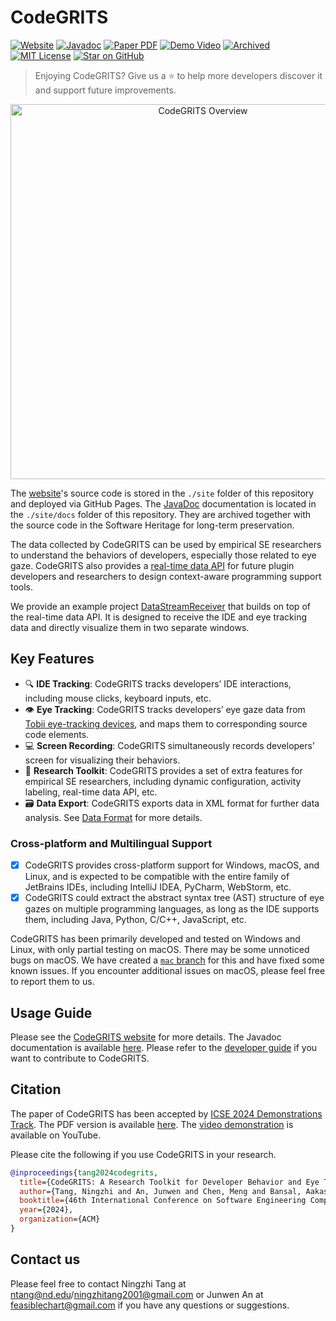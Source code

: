 # CodeGRITS

[![Website](https://img.shields.io/badge/Website-Visit-brightgreen)](https://codegrits.github.io/CodeGRITS/) [![Javadoc](https://img.shields.io/badge/Javadoc-Docs-blue)](https://codegrits.github.io/CodeGRITS/docs/index.html) [![Paper PDF](https://img.shields.io/badge/Paper-PDF-olive)](https://codegrits.github.io/CodeGRITS/static/paper.pdf) [![Demo Video](https://img.shields.io/badge/Demo-Video-orange)](https://www.youtube.com/watch?v=d-YsJfW2NMI) [![Archived](https://img.shields.io/badge/Archived-SWH-blueviolet)](https://archive.softwareheritage.org/swh:1:dir:32d91426f07dd0f4b36ba05bc708b5a25ad06dd3) [![MIT License](https://img.shields.io/badge/License-MIT-green)](https://github.com/codegrits/CodeGRITS/blob/main/LICENSE) [![Star on GitHub](https://img.shields.io/github/stars/codegrits/CodeGRITS?style=social)](https://github.com/codegrits/CodeGRITS)

> Enjoying CodeGRITS? Give us a ⭐ to help more developers discover it and support future improvements.

<p align="center">
    <img src="site/static/overview.png" width="600px" max-width="100%" alt="CodeGRITS Overview">
</p>

The [website](https://codegrits.github.io/CodeGRITS/)'s source code is stored in the `./site` folder of this repository and deployed via GitHub Pages. The [JavaDoc](https://codegrits.github.io/CodeGRITS/docs/index.html) documentation is located in the `./site/docs` folder of this repository. They are archived together with the source code in the Software Heritage for long-term preservation.

The data collected by CodeGRITS can be used by empirical SE researchers to understand the behaviors of developers, especially those related to eye gaze. CodeGRITS also provides a [real-time data API](developer.md) for future plugin developers and researchers to design context-aware programming support tools.

We provide an example project [DataStreamReceiver](https://github.com/codegrits/DataStreamReceiver) that builds on top of the real-time data API. It is designed to receive the IDE and eye tracking data and directly visualize them in two separate windows.

## Key Features

- :mag: **IDE Tracking**: CodeGRITS tracks developers’ IDE interactions, including mouse clicks, keyboard inputs, etc.
- :eye: **Eye Tracking**: CodeGRITS tracks developers’ eye gaze data from [Tobii eye-tracking devices](https://www.tobii.com/), and maps them to corresponding source code elements.
- :computer: **Screen Recording**: CodeGRITS simultaneously records developers’ screen for visualizing their behaviors.
- 🔨 **Research Toolkit**: CodeGRITS provides a set of extra features for empirical SE researchers, including dynamic configuration, activity labeling, real-time data API, etc.
- 🗃️ **Data Export**: CodeGRITS exports data in XML format for further data analysis. See [Data Format](data.md) for more details.

### Cross-platform and Multilingual Support

- [x] CodeGRITS provides cross-platform support for Windows, macOS, and Linux, and is expected to be compatible with the entire family of JetBrains IDEs, including IntelliJ IDEA, PyCharm, WebStorm, etc.
- [x] CodeGRITS could extract the abstract syntax tree (AST) structure of eye gazes on multiple programming languages, as long as the IDE supports them, including Java, Python, C/C++, JavaScript, etc.

CodeGRITS has been primarily developed and tested on Windows and Linux, with only partial testing on macOS. There may be some unnoticed bugs on macOS. We have created a [`mac` branch](https://github.com/codegrits/CodeGRITS/tree/mac) for this and have fixed some known issues. If you encounter additional issues on macOS, please feel free to report them to us.

## Usage Guide

Please see the [CodeGRITS website](https://codegrits.github.io/CodeGRITS/) for more details. The Javadoc documentation is available [here](https://codegrits.github.io/CodeGRITS/docs/index.html). Please refer to the [developer guide](https://codegrits.github.io/CodeGRITS/developer/) if you want to contribute to CodeGRITS.

## Citation

The paper of CodeGRITS has been accepted by [ICSE 2024 Demonstrations Track](https://conf.researchr.org/track/icse-2024/icse-2024-demonstrations). The PDF version is available [here](https://codegrits.github.io/CodeGRITS/static/paper.pdf). The [video demonstration](https://www.youtube.com/watch?v=d-YsJfW2NMI) is available on YouTube.

Please cite the following if you use CodeGRITS in your research.

```bibtex
@inproceedings{tang2024codegrits,
  title={CodeGRITS: A Research Toolkit for Developer Behavior and Eye Tracking in IDE},
  author={Tang, Ningzhi and An, Junwen and Chen, Meng and Bansal, Aakash and Huang, Yu and McMillan, Collin and Li, Toby Jia-Jun},
  booktitle={46th International Conference on Software Engineering Companion (ICSE-Companion '24)},
  year={2024},
  organization={ACM}
}
```

## Contact us

Please feel free to contact Ningzhi Tang at ntang@nd.edu/ningzhitang2001@gmail.com or Junwen An at feasiblechart@gmail.com if you have any questions or suggestions.
